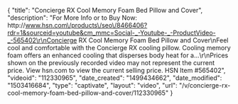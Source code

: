 {
    "title": "Concierge RX Cool Memory Foam Bed Pillow and Cover",
    "description": "For More Info or to Buy Now: http:\/\/www.hsn.com\/products\/seo\/8466406?rdr=1&sourceid=youtube&cm_mmc=Social-_-Youtube-_-ProductVideo-_-565402\r\nConcierge RX Cool Memory Foam Bed Pillow and Cover\nFeel cool and comfortable with the Concierge RX cooling pillow. Cooling memory foam offers an enhanced cooling that disperses body heat for a...\r\nPrices shown on the previously recorded video may not represent the current price.  View hsn.com to view the current selling price. HSN Item #565402",
    "videoid": "112330965",
    "date_created": "1499434662",
    "date_modified": "1503416684",
    "type": "captivate",
    "layout": "video",
    "url": "\/v\/concierge-rx-cool-memory-foam-bed-pillow-and-cover\/112330965"
}